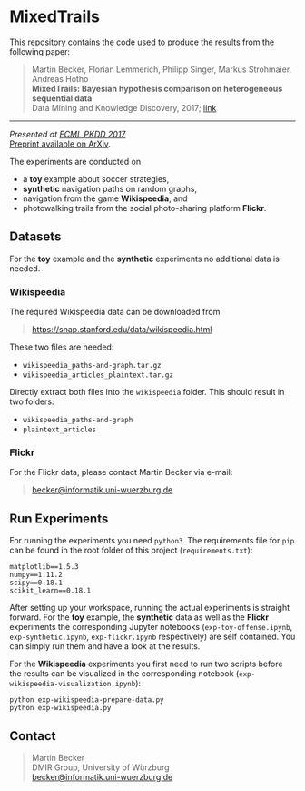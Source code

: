 # MixedTrails

This repository contains the code used to produce the results from the following paper:

>Martin Becker, Florian Lemmerich, Philipp Singer, Markus Strohmaier, Andreas Hotho  
**MixedTrails: Bayesian hypothesis comparison on heterogeneous sequential data**  
Data Mining and Knowledge Discovery, 2017; [link](https://link.springer.com/article/10.1007/s10618-017-0518-x)  
---  
*Presented at [ECML PKDD 2017](http://ecmlpkdd2017.ijs.si)*  
[Preprint available on ArXiv](https://arxiv.org/abs/1612.07612).

The experiments are conducted on 
* a **toy** example about soccer strategies, 
* **synthetic** navigation paths on random graphs,
* navigation from the game **Wikispeedia**, and
* photowalking trails from the social photo-sharing platform **Flickr**.

## Datasets

For the **toy** example and the **synthetic** experiments no additional data is needed.

### Wikispeedia
The required Wikispeedia data can be downloaded from
> https://snap.stanford.edu/data/wikispeedia.html

These two files are needed:
* `wikispeedia_paths-and-graph.tar.gz`
* `wikispeedia_articles_plaintext.tar.gz`

Directly extract both files into the `wikispeedia` folder. This should result in two folders:
* `wikispeedia_paths-and-graph`
* `plaintext_articles`


### Flickr
For the Flickr data, please contact Martin Becker via e-mail:
>becker@informatik.uni-wuerzburg.de

## Run Experiments

For running the experiments you need `python3`. 
The requirements file for `pip` can be found in the root folder of this project (`requirements.txt`):
```
matplotlib==1.5.3
numpy==1.11.2
scipy==0.18.1
scikit_learn==0.18.1
```

After setting up your workspace, running the actual experiments is straight forward.
For the **toy** example, the **synthetic** data as well as the **Flickr** experiments
the corresponding Jupyter notebooks (`exp-toy-offense.ipynb`, `exp-synthetic.ipynb`, `exp-flickr.ipynb` respectively) 
are self contained.
You can simply run them and have a look at the results.

For the **Wikispeedia** experiments you first need to run two scripts before 
the results can be visualized in the corresponding notebook (`exp-wikispeedia-visualization.ipynb`):
```
python exp-wikispeedia-prepare-data.py
python exp-wikispeedia.py
```

## Contact
>Martin Becker  
DMIR Group, University of Würzburg  
becker@informatik.uni-wuerzburg.de
